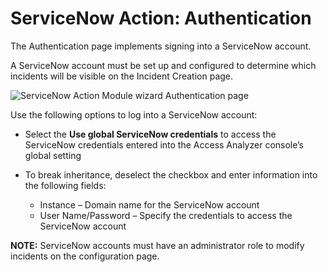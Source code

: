 # ServiceNow Action: Authentication

The Authentication page implements signing into a ServiceNow account.

A ServiceNow account must be set up and configured to determine which incidents will be visible on the Incident Creation page.

![ServiceNow Action Module wizard Authentication page](/img/product_docs/accessanalyzer/enterpriseauditor/admin/datacollector/box/authentication.webp)

Use the following options to log into a ServiceNow account:

- Select the __Use global ServiceNow credentials__ to access the ServiceNow credentials entered into the Access Analyzer console’s global setting
- To break inheritance, deselect the checkbox and enter information into the following fields:

  - Instance – Domain name for the ServiceNow account
  - User Name/Password – Specify the credentials to access the ServiceNow account

__NOTE:__ ServiceNow accounts must have an administrator role to modify incidents on the configuration page.
